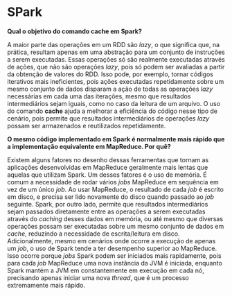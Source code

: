 # SPark


**Qual o objetivo do comando cache em Spark?**

A maior parte das operações em um RDD são *lazy*, o que significa que, na prática, resultam apenas em uma abstração para um conjunto de instruções a serem executadas. Essas operações só são realmente executadas através de ações, que não são operações *lazy*, pois só podem ser avaliadas a partir da obtenção de valores do RDD. Isso pode, por exemplo, tornar códigos iterativos mais ineficientes, pois ações executadas repetidamente sobre um mesmo conjunto de dados disparam a ação de todas as operações *lazy* necessárias em cada uma das iterações, mesmo que resultados intermediários sejam iguais, como no caso da leitura de um arquivo. O uso do comando **cache** ajuda a melhorar a eficiência do código nesse tipo de cenário, pois permite que resultados intermediários de operações *lazy* possam ser armazenados e reutilizados repetidamente.


**O mesmo código implementado em Spark é normalmente mais rápido que a implementação equivalente em MapReduce. Por quê?**

Existem alguns fatores no desenho dessas ferramentas que tornam as aplicações desenvolvidas em MapReduce geralmente mais lentas que aquelas que utilizam  Spark. Um desses fatores é o uso de memória. É comum a necessidade de rodar vários *jobs* MapReduce em sequência em vez de um único *job*. Ao usar MapReduce, o resultado de cada *job* é escrito em disco, e precisa ser lido novamente do disco quando passado ao *job* seguinte. Spark, por outro lado, permite que resultados intermediários sejam passados diretamente entre as operações a serem executadas através do *caching* desses dados em memória, ou até mesmo que diversas operações possam ser executadas sobre um mesmo conjunto de dados em *cache*, reduzindo a necessidade de escrita/leitura em disco. Adicionalmente, mesmo em cenários onde ocorre a execução de apenas um *job*, o uso de Spark tende a ter desempenho superior ao MapReduce. Isso ocorre porque *jobs* Spark podem ser iniciados mais rapidamente, pois para cada *job* MapReduce uma nova instância da JVM é iniciada, enquanto Spark mantém a JVM em constantemente em execução em cada nó, precisando apenas iniciar uma nova *thread*, que é um processo extremamente mais rápido.



